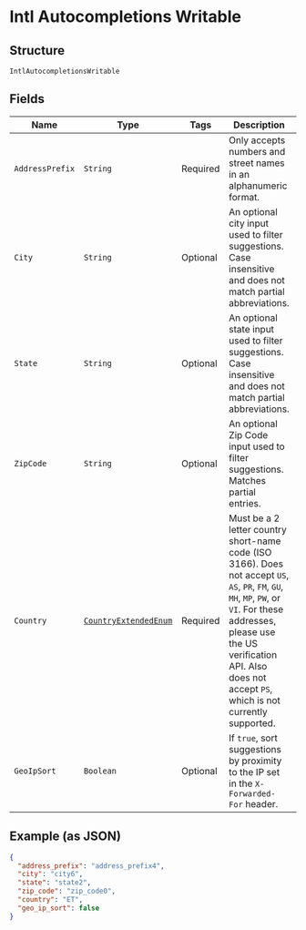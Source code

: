 
# Intl Autocompletions Writable

## Structure

`IntlAutocompletionsWritable`

## Fields

| Name | Type | Tags | Description | Getter | Setter |
|  --- | --- | --- | --- | --- | --- |
| `AddressPrefix` | `String` | Required | Only accepts numbers and street names in an alphanumeric format. | String getAddressPrefix() | setAddressPrefix(String addressPrefix) |
| `City` | `String` | Optional | An optional city input used to filter suggestions. Case insensitive and does not match partial abbreviations. | String getCity() | setCity(String city) |
| `State` | `String` | Optional | An optional state input used to filter suggestions. Case insensitive and does not match partial abbreviations. | String getState() | setState(String state) |
| `ZipCode` | `String` | Optional | An optional Zip Code input used to filter suggestions. Matches partial entries. | String getZipCode() | setZipCode(String zipCode) |
| `Country` | [`CountryExtendedEnum`](../../doc/models/country-extended-enum.md) | Required | Must be a 2 letter country short-name code (ISO 3166). Does not accept `US`, `AS`, `PR`, `FM`, `GU`, `MH`, `MP`, `PW`, or `VI`. For these addresses, please use the US verification API. Also does not accept `PS`, which is not currently supported. | CountryExtendedEnum getCountry() | setCountry(CountryExtendedEnum country) |
| `GeoIpSort` | `Boolean` | Optional | If `true`, sort suggestions by proximity to the IP set in the `X-Forwarded-For` header. | Boolean getGeoIpSort() | setGeoIpSort(Boolean geoIpSort) |

## Example (as JSON)

```json
{
  "address_prefix": "address_prefix4",
  "city": "city6",
  "state": "state2",
  "zip_code": "zip_code0",
  "country": "ET",
  "geo_ip_sort": false
}
```

